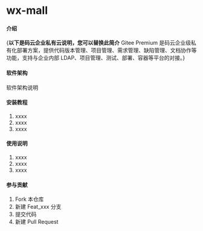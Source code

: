 # wx-mall

#### 介绍
{**以下是码云企业私有云说明，您可以替换此简介**
Gitee Premium 是码云企业级私有化部署方案，提供代码版本管理、项目管理、需求管理、缺陷管理、文档协作等功能，支持与企业内部 LDAP、项目管理、测试、部署、容器等平台的对接。}

#### 软件架构
软件架构说明


#### 安装教程

1.  xxxx
2.  xxxx
3.  xxxx

#### 使用说明

1.  xxxx
2.  xxxx
3.  xxxx


#### 参与贡献

1.  Fork 本仓库
2.  新建 Feat_xxx 分支
3.  提交代码
4.  新建 Pull Request


